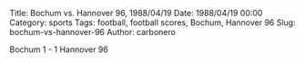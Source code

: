 Title: Bochum vs. Hannover 96, 1988/04/19
Date: 1988/04/19 00:00
Category: sports
Tags: football, football scores, Bochum, Hannover 96
Slug: bochum-vs-hannover-96
Author: carbonero


Bochum 1 - 1 Hannover 96
